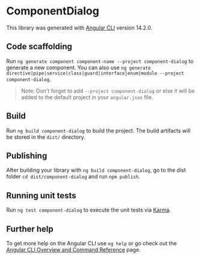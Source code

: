 # ComponentDialog

This library was generated with [Angular CLI](https://github.com/angular/angular-cli) version 14.2.0.

## Code scaffolding

Run `ng generate component component-name --project component-dialog` to generate a new component. You can also use `ng generate directive|pipe|service|class|guard|interface|enum|module --project component-dialog`.
> Note: Don't forget to add `--project component-dialog` or else it will be added to the default project in your `angular.json` file. 

## Build

Run `ng build component-dialog` to build the project. The build artifacts will be stored in the `dist/` directory.

## Publishing

After building your library with `ng build component-dialog`, go to the dist folder `cd dist/component-dialog` and run `npm publish`.

## Running unit tests

Run `ng test component-dialog` to execute the unit tests via [Karma](https://karma-runner.github.io).

## Further help

To get more help on the Angular CLI use `ng help` or go check out the [Angular CLI Overview and Command Reference](https://angular.io/cli) page.
